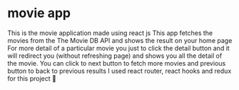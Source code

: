 # movie app

This is the movie application made using react js
This app fetches the movies from the The Movie DB API and shows the result on your home page
For more detail of a particular movie you just to click the detail button and it will redirect you (without refreshing page) and shows you all the detail of the movie.
You can click to next button to fetch more movies and previous button to back to previous results
I used react router, react hooks and redux for this project 🙂
